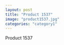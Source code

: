 ```yaml
---
layout: post
title: "Product 1537"
image: "product1537.jpg"
categories: "category1"
---
```

Product 1537

